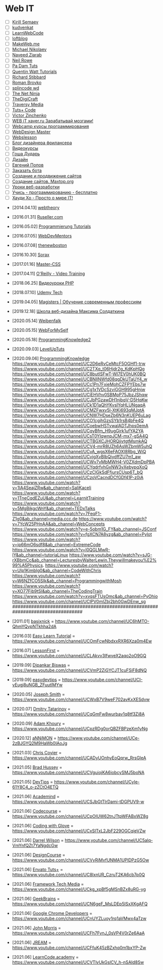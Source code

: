 # Web IT

- [ ] [Kirill Semaev](https://www.youtube.com/channel/UCemtVTjKhD_GcEOQ_rNOrRw)
- [ ] [kudvenkat](https://www.youtube.com/channel/UCCTVrRB5KpIiK6V2GGVsR1Q)
- [ ] [LearnWebCode](https://www.youtube.com/channel/UCHRp19HU7Y2LwfI0Ai6WAGQ)
- [ ] [loftblog](https://www.youtube.com/channel/UCIIt69f5D44s2cdb9vXQNzA)
- [ ] [MakeWeb.me](https://www.youtube.com/channel/UCt36CWL85NGtOgUMZ2X6x5g)
- [ ] [Michael Nikolaev](https://www.youtube.com/channel/UCVkuc9H3X8F0lAg5paPcwLg)
- [ ] [Naveed Ziarab](https://www.youtube.com/channel/UCIzPhZKIYoXBYxuN3t4TU2g)
- [ ] [Neil Rowe](https://www.youtube.com/channel/UCwHrYi0GL6dmYaRB0StEbEA)
- [ ] [Pa Dam Tuts](https://www.youtube.com/channel/UCzKW1gIGnerPbsZD-C2QNpA)
- [ ] [Quentin Watt Tutorials](https://www.youtube.com/channel/UCtGGGu_hp8ToQ9BR6Vni19w)
- [ ] [Richard Stibbard](https://www.youtube.com/channel/UCBJnEkFKpFb2742_7cFmVzg)
- [ ] [Roman Brovko](https://www.youtube.com/channel/UCiwYG9Bnxfaipnp5ckCSlQw)
- [ ] [splincode wd](https://www.youtube.com/channel/UC8xfERWMN3YMcQrM260ABtw)
- [ ] [The Net Ninja](https://www.youtube.com/channel/UCW5YeuERMmlnqo4oq8vwUpg)
- [ ] [TheDigiCraft](https://www.youtube.com/channel/UCw0ZIfZiV-BORQvok_cxNPw)
- [ ] [Traversy Media](https://www.youtube.com/channel/UC29ju8bIPH5as8OGnQzwJyA)
- [ ] [Tuts+ Code](https://www.youtube.com/channel/UCd-EhXGbXSozuzsAAdPIn3A)
- [ ] [Victor Zinchenko](https://www.youtube.com/channel/UCQTlLk8CI8GDUPsz21uwjOQ)
- [ ] [WEB iT xaver.ru Зарабатывай мозгами!](https://www.youtube.com/channel/UC4vsJ5PMS3qNN61ORVL05og)
- [ ] [Webcamp курсы программирования](https://www.youtube.com/channel/UCc2xLoUejv78It0Tq61duaA)
- [ ] [WebDesign Master](https://www.youtube.com/channel/UC7enHM_oJRYJOnyJrcRzwbg)
- [ ] [Webslesson](https://www.youtube.com/channel/UC8Nbgc4vUi27HgBv2ffEiHw)
- [ ] [Блог дизайнера фрилансера](https://www.youtube.com/channel/UCiF0YY5d84iFZrLrDsP7xRQ)
- [ ] [Видеокурсы](https://www.youtube.com/channel/UCpRlxyP9_s0QJ8TdOMj3aRA)
- [ ] [Гоша Дударь](https://www.youtube.com/channel/UCvuY904el7JvBlPbdqbfguw)
- [ ] [Дизайн](https://www.youtube.com/channel/UCswtUaxvXXZe3KkwMtgrj9g)
- [ ] [Евгений Попов](https://www.youtube.com/channel/UCA1KuDtQapiKD50wk_mVM-Q)
- [ ] [Заказать бота](https://www.youtube.com/channel/UC7adbVu6XjmCnGyUml-O-xw)
- [ ] [Создание и продвижение сайтов](https://www.youtube.com/channel/UCWWfIyhjfJHdH1Kvx5p9gyg)
- [ ] [Создание сайтов. Maxtop.org](https://www.youtube.com/channel/UCk4Gb1imUGYK5r6U3Xir4Rw)
- [ ] [Уроки веб-разработки](https://www.youtube.com/channel/UCHHw70vvbfyM6xJQoV8U-Pw)
- [ ] [Учись - программированию - бесплатно](https://www.youtube.com/channel/UCYcOu-hGM8gqcXFU1jnFJtg)
- [ ] [Хауди Хо - Просто о мире IT!](https://www.youtube.com/channel/UC7f5bVxWsm3jlZIPDzOMcAg)
- [2014.04.13] [webtheory](https://www.youtube.com/channel/UCD15yBvmQElLP7EFL8vW6Yw/videos)
- [2016.01.31] [Ruseller.com](https://www.youtube.com/channel/UCqp_CZbW5drSGH5AFflSfuA/videos)
- [2016.05.02] [Programmierung Tutorials](https://www.youtube.com/channel/UCbW1_N8jyA4-OTO428LTyjw/videos)
- [2016.07.05] [WebDevMentors](https://www.youtube.com/channel/UCMqC6THcgjvDMbdxa7TaZ7w/videos)
- [2016.07.08] [thenewboston](https://www.youtube.com/channel/UCJbPGzawDH1njbqV-D5HqKw/videos)
- [2016.10.30] [Sorax](https://www.youtube.com/channel/UCdnFX7mzgup9moXG2fULOog/videos)
- [2017.01.16] [Master-CSS](https://www.youtube.com/channel/UC0Fl0gKuawQQs8jf35T_kfg/videos)
- [2017.04.11] [O'Reilly - Video Training](https://www.youtube.com/channel/UCFvbB4_qLYRrOQNuFudz-Mg/videos)
- [2018.06.25] [Видеоуроки PHP](https://www.youtube.com/channel/UCpEWlcj5rkU1H9vkIf9Lb5g/videos)
- [2018.07.10] [Udemy Tech](https://www.youtube.com/channel/UCU6e4MJtvlcX5DBLP1cq8hQ/videos)
- [2019.04.05] [Magisters | Обучение современным профессиям](https://www.youtube.com/channel/UCUzksGhlJU0rNF5KneUZkSA/videos)
- [2019.12.18] [Школа веб-дизайна Максима Солдаткина](https://www.youtube.com/channel/UCD2oiYqLVHUocIDh9iiDFIg/videos)
- [2020.05.14] [Weibenfalk](https://www.youtube.com/channel/UCnnnWy4UTYN258FfVGeXBbg)
- [2020.05.15] [WebForMySelf](https://www.youtube.com/channel/UCGuhp4lpQvK94ZC5kuOZbjA)
- [2020.05.18] [ProgrammingKnowledge2](https://www.youtube.com/channel/UC8aFE06Cti9OnQcKpl6rDvQ)
- [2020.09.03] [LevelUpTuts](https://www.youtube.com/channel/UCyU5wkjgQYGRB0hIHMwm2Sg/videos)
- [2020.09.06] [ProgrammingKnowledge](https://www.youtube.com/channel/UCs6nmQViDpUw0nuIx9c_WvA/videos)
https://www.youtube.com/channel/UC2D6eRvCeMtcF5OGHf1-trw
https://www.youtube.com/channel/UC2TXq_t06Hjdr2g_KdKpHQg
https://www.youtube.com/channel/UC8butISFwT-Wl7EV0hUK0BQ
https://www.youtube.com/channel/UCBNlINWfd08qgDkUTaUY4_w
https://www.youtube.com/channel/UCc1Pn7FxieMohCZFPYEbs7w
https://www.youtube.com/channel/UCg1x1VDcSzviGGH995gHnjw
https://www.youtube.com/channel/UCiEHVhv0SBMpP75JbzJShqw
https://www.youtube.com/channel/UCJbPGzawDH1njbqV-D5HqKw
https://www.youtube.com/channel/UCk1D1aQhYKvsIYqHLUNgaqA
https://www.youtube.com/channel/UCMZFwxv5l-XtKi693qMJptA
https://www.youtube.com/channel/UCNW7HDseZb6N3nKUEP6uLag
https://www.youtube.com/channel/UCO1cgjhGzsSYb1rsB4bFe4Q
https://www.youtube.com/channel/UCoebwHSTvwalADTJhps0emA
https://www.youtube.com/channel/UCqyBfm_H9ugGirk1ufYA2YA
https://www.youtube.com/channel/UCsT0YIqwnpJCM-mx7-gSA4Q
https://www.youtube.com/channel/UCTBGXCJHORQjivtgtMsmkAQ
https://www.youtube.com/channel/UCV4-mrR8UZh6AsWZbmW5uhQ
https://www.youtube.com/channel/UCvA_wgsX6eFAOXI8Rbg_WiQ
https://www.youtube.com/channel/UCvjgXvBlbQiydffZU7m1_aw
https://www.youtube.com/channel/UCWv7vMbMWH4-V0ZXdmDpPBA
https://www.youtube.com/channel/UCYqdrfvhGxNW3vXebypqXoQ
https://www.youtube.com/channel/UCzClGkSdFfjursCUsp6T_bQ
https://www.youtube.com/channel/UCzoVCacndDCfGDf41P-z0iA
https://www.youtube.com/watch?v=1IA4SeajZRw&ab_channel=SaliKaceli
https://www.youtube.com/watch?v=1TneCqdEZuU&ab_channel=LearnitTraining
https://www.youtube.com/watch?v=5MgBikgcWnY&ab_channel=TEDxTalks
https://www.youtube.com/watch?v=7FeqF1-Z1g0&ab_channel=media.ccc.de
https://www.youtube.com/watch?v=7YcW25PHnAA&ab_channel=WebConcepts
https://www.youtube.com/watch?v=e-5obm1G_FY&ab_channel=JSConf
https://www.youtube.com/watch?v=fgXCN7A8yzg&ab_channel=Pylot
https://www.youtube.com/watch?v=ip66mO6sdf8&ab_channel=ExtremeCode
https://www.youtube.com/watch?v=l0QGLMwR-lY&ab_channel=tutoriaLinux
https://www.youtube.com/watch?v=sJG-rXBbmCc&ab_channel=LecturesbyWalterLewin.Theywillmakeyou%E2%99%A5Physics.
https://www.youtube.com/watch?v=Ulp1Kimblg0&ab_channel=CodeWithChris
https://www.youtube.com/watch?v=W6NZfCO5SIk&ab_channel=ProgrammingwithMosh
https://www.youtube.com/watch?v=XO77Fib9tSI&ab_channel=TheCodingTrain
https://www.youtube.com/watch?v=xvqsFTUsOmc&ab_channel=PyOhio
https://www.youtube.com/channel/UClPV0mIZbj2bh0GwDEnw_sg
################################################################################

- [2011.01] [basixnick](https://www.youtube.com/user/basixnick/videos) = <https://www.youtube.com/channel/UC6hMTO-QhmYQvpNTkhha2dA>
- [2016.03] [Easy Learn Tutorial](https://www.youtube.com/c/easylearntutorial/videos) = <https://www.youtube.com/channel/UCOmFcwNbdxxRXR6Xza0m4Ew>
- [2016.07] [LessonFirst](https://www.youtube.com/c/lessonfirst/videos) = <https://www.youtube.com/channel/UCLAkvv3lfwveX2aqo2oO9GQ>
- [2019.09] [Dipankar Biswas](https://www.youtube.com/channel/UCVmP2ZiGYCJT1cuFSiF8dNQ/videos) = <https://www.youtube.com/channel/UCVmP2ZiGYCJT1cuFSiF8dNQ>
- [2019.09] [easydevtips](https://www.youtube.com/c/easydevtuts/videos) = <https://www.youtube.com/channel/UCI-vEugj8uNGB_ZFuutlMYw>
- [2020.05] [Joseph Smith](https://www.youtube.com/c/TheHelpingDevelop/videos) = <https://www.youtube.com/channel/UCWxB7V9weF702avKxXESdvw>
- [2020.07] [Dmitry Tatarinov](https://www.youtube.com/c/DmitryTatarinov/videos) = <https://www.youtube.com/channel/UCqGmFw8wurbav1q8tf3Zi8A>
- [2020.09] [Adam Khoury](https://www.youtube.com/c/AdamKhoury/videos) = <https://www.youtube.com/channel/UCpzRDg0orQBZFBPzeXm1yNg>
- [2020.12] [aNNiMON](https://www.youtube.com/c/JavaNNiMON119/videos) = <https://www.youtube.com/channel/UCe-2zBJGYQ2M9HaWb0IAoJg>
- [2021.03] [Chris Coyier](https://www.youtube.com/user/realcsstricks/videos) = <https://www.youtube.com/channel/UCADyUOnhyEoQqrw_RrsGleA>
- [2021.05] [Brad Hussey](https://www.youtube.com/c/hussey17/videos) = <https://www.youtube.com/channel/UCVguiojKA6iobcySMJ5boNA>
- [2021.05] [DevTips](https://www.youtube.com/c/DevTipsForDesigners/videos) = <https://www.youtube.com/channel/UCyIe-61Y8C4_o-zZCtO4ETQ>
- [2021.06] [Academind](https://www.youtube.com/c/Academind/videos) = <https://www.youtube.com/channel/UCSJbGtTlrDami-tDGPUV9-w>
- [2021.06] [Codecourse](https://www.youtube.com/c/codecourse/videos) = <https://www.youtube.com/channel/UCpOIUW62tnJTtpWFABxWZ8g>
- [2021.06] [Coding with Glove](https://www.youtube.com/c/CodingwithGlove/videos) = <https://www.youtube.com/channel/UCxSITxL2JbF229OGCqieVZw>
- [2021.06] [Darrel Wilson](https://www.youtube.com/c/Darrelwilsonbug/videos) = <https://www.youtube.com/channel/UC5alq-VmYnfQZt7YaNgdcGw>
- [2021.06] [DesignCourse](https://www.youtube.com/c/DesignCourse/videos) = <https://www.youtube.com/channel/UCVyRiMvfUNMA1UPlDPzG5Ow>
- [2021.06] [Envato Tuts+](https://www.youtube.com/c/tutsplus/videos) = <https://www.youtube.com/channel/UC8lxnUR_CzruT2KA6cb7p0Q>
- [2021.06] [Framework Tech Media](https://www.youtube.com/c/FrameworkTechMedia/videos) = <https://www.youtube.com/channel/UCkg_xpBf5gMSnBZx8uRG-yg>
- [2021.06] [GeekBrains](https://www.youtube.com/c/progliveru/videos) = <https://www.youtube.com/channel/UCN6geF_MsLDEp5ISxXKgAFQ>
- [2021.06] [Google Chrome Developers](https://www.youtube.com/c/GoogleChromeDevelopers/videos) = <https://www.youtube.com/channel/UCnUYZLuoy1rq1aVMwx4aTzw>
- [2021.06] [John Morris](https://www.youtube.com/c/JohnMorrisOnline/videos) = <https://www.youtube.com/channel/UCFh7FvnJ_0sVP4V0rZe6AaA>
- [2021.06] [JREAM](https://www.youtube.com/c/Jream/videos) = <https://www.youtube.com/channel/UCFfuK45zBZxhq0m1bxYP-Zw>
- [2021.06] [LearnCode.academy](https://www.youtube.com/c/learncodeacademy/videos) = <https://www.youtube.com/channel/UCVTlvUkGslCV_h-nSAId8Sw>
